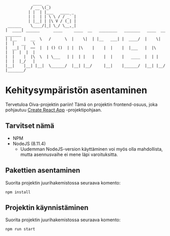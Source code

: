                ____  _
               / __ \(_)
              | |  | |___   ____ _
              | |  | | \ \ / / _` |
              | |__| | |\ V / (_| |
     ______    \____/|_| \_/ \__,_|
    |  ____| ______      ____     ____  __   ________   _______   ____  __    _______
    | |__   |  __  \   /      \  |    \|  | |__   ___| |  ____/  |    \|  |  |   __   \
    |  __|  |  ——  |  | () ()  | |  |\    |    |  |    |  |___   |  |\    |  |  |  |  |
    |  |    |  |\  \  | \___   | |  | |   |    |  |    |   ____  |  | |   |  |  |_/   |
    |__|    |__| |__|  \______/  |__| |__/     |__|    |______/  |__| |__/   |_______/

# Kehitysympäristön asentaminen

Tervetuloa Oiva-projektin pariin! Tämä on projektin frontend-osuus, joka pohjautuu [Create React App](https://github.com/facebook/create-react-app) -projektipohjaan.

## Tarvitset nämä
* NPM
* NodeJS (8.11.4)
  * Uudemman NodeJS-version käyttäminen voi myös olla mahdollista, mutta asennusvaihe ei mene läpi varoituksitta. 

## Pakettien asentaminen
Suorita projektin juurihakemistossa seuraava komento:
```
npm install
```

## Projektin käynnistäminen
Suorita projektin juurihakemistossa seuraava komento:
```
npm run start
```